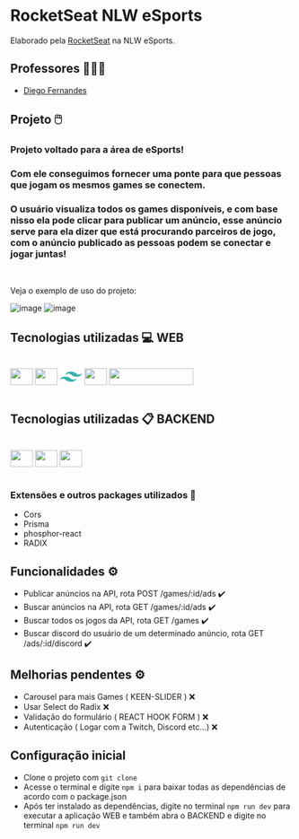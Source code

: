 # RocketSeat NLW eSports

Elaborado pela  [RocketSeat](https://www.rocketseat.com.br/) na NLW eSports.

## Professores 👨🏽‍🏫
- [Diego Fernandes](https://www.linkedin.com/in/diego-schell-fernandes/)

## Projeto 🖱️

<h3>Projeto voltado para a área de eSports!</h3>
<h3>Com ele conseguimos fornecer uma ponte para que pessoas que jogam os mesmos games se conectem.</h3>
<h3>O usuário visualiza todos os games disponíveis, e com base nisso ela pode clicar para publicar um anúncio, esse anúncio serve para ela dizer que está procurando parceiros de jogo, com o anúncio publicado as pessoas podem se conectar e jogar juntas!</h3>
</br>

Veja o exemplo de uso do projeto: 

![image](https://user-images.githubusercontent.com/69023428/190931600-eb3a1bd6-0953-4675-9816-bca0306a9d0d.png)
![image](https://user-images.githubusercontent.com/69023428/190931606-5f5695f1-2968-4ac7-a78f-30f64e1ac063.png)

## Tecnologias utilizadas 💻 WEB
<div style="display: inline_block"><br>
 <img align="center" height="30" width="40" src="https://cdn.jsdelivr.net/gh/devicons/devicon/icons/react/react-original.svg" />
 <img align="center" height="30" width="40" src="https://cdn.jsdelivr.net/gh/devicons/devicon/icons/typescript/typescript-original.svg" />
 <img align="center" height="30" width="40" src="https://raw.githubusercontent.com/devicons/devicon/master/icons/tailwindcss/tailwindcss-plain.svg">
 <img align="center" height="30" width="40" src="https://user-images.githubusercontent.com/69023428/173976855-1ea3994f-570c-49a5-bd43-67b746fd239a.png" /> 
 <img align="center" height="30" width="150" src="https://user-images.githubusercontent.com/69023428/173977057-570c0120-b8b6-4a58-840a-abb0ab85edfd.png" />
</div>

</br>

## Tecnologias utilizadas 📋 BACKEND
<div style="display: inline_block"><br>
 <img align="center" height="30" width="40" src="https://cdn.jsdelivr.net/gh/devicons/devicon/icons/express/express-original.svg" />
 <img align="center" height="30" width="40" src="https://cdn.jsdelivr.net/gh/devicons/devicon/icons/sqlite/sqlite-original.svg" />
 <img align="center" height="30" width="40" src="https://cdn.jsdelivr.net/gh/devicons/devicon/icons/typescript/typescript-original.svg" />
</div>

</br>

### Extensões e outros packages utilizados 🔧
- Cors
- Prisma
- phosphor-react
- RADIX

## Funcionalidades ⚙️
- Publicar anúncios na API, rota POST /games/:id/ads ✔️
- Buscar anúncios na API, rota GET /games/:id/ads ✔️
- Buscar todos os jogos da API, rota GET /games ✔️
- Buscar discord do usuário de um determinado anúncio, rota GET /ads/:id/discord ✔️

## Melhorias pendentes ⚙️ 
- Carousel para mais Games ( KEEN-SLIDER ) ❌
- Usar Select do Radix ❌
- Validação do formulário ( REACT HOOK FORM ) ❌
- Autenticação ( Logar com a Twitch, Discord etc...) ❌

## Configuração inicial
- Clone o projeto com ```git clone```
- Acesse o terminal e digite ```npm i``` para baixar todas as dependências de acordo com o package.json
- Após ter instalado as dependências, digite no terminal ```npm run dev``` para executar a aplicação WEB e também abra o BACKEND e digite no terminal ```npm run dev```
